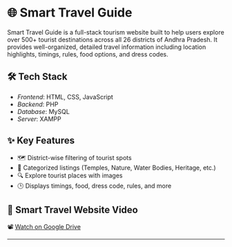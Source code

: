 # 🌐 Smart Travel Guide

Smart Travel Guide is a full-stack tourism website built to help users explore over 500+ tourist destinations across all 26 districts of Andhra Pradesh. It provides well-organized, detailed travel information including location highlights, timings, rules, food options, and dress codes.


## 🛠 Tech Stack

- *Frontend*: HTML, CSS, JavaScript  
- *Backend*: PHP  
- *Database*: MySQL  
- *Server*: XAMPP


## ✨ Key Features

- 🗺 District-wise filtering of tourist spots  
- 🧭 Categorized listings (Temples, Nature, Water Bodies, Heritage, etc.)  
- 🔍 Explore tourist places with images  
- 🕒 Displays timings, food, dress code, rules, and more



## 🎥 Smart Travel Website Video

📽️ [Watch on Google Drive](https://drive.google.com/file/d/1RteG_1rHqSiK-koIAjznBbRCX1ZaElmI/view?usp=sharing)

---
